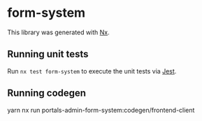 # form-system

This library was generated with [Nx](https://nx.dev).

## Running unit tests

Run `nx test form-system` to execute the unit tests via [Jest](https://jestjs.io).

## Running codegen

yarn nx run portals-admin-form-system:codegen/frontend-client
